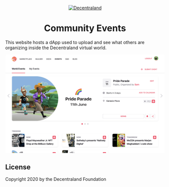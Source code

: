 <p align="center">
  <a href="https://events.decentraland.org">
    <img alt="Decentraland" src="https://decentraland.org/images/logo.png" width="60" />
  </a>
</p>
<h1 align="center">
  Community Events
</h1>

This website hosts a dApp used to upload and see what others are organizing inside the Decentraland virtual world.

![events home page](./static/events.jpg)

## License

Copyright 2020 by the Decentraland Foundation
